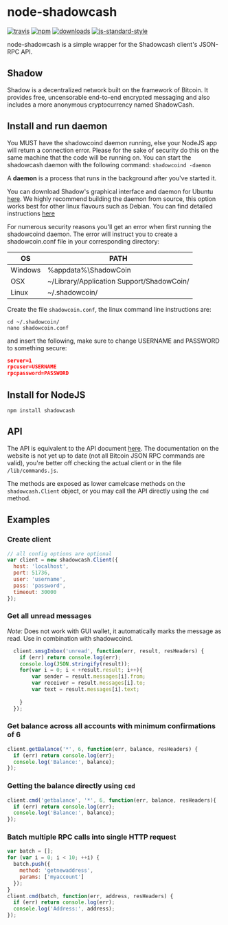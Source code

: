 # node-shadowcash
[![travis][travis-image]][travis-url]
[![npm][npm-image]][npm-url]
[![downloads][downloads-image]][downloads-url]
[![js-standard-style][standard-image]][standard-url]

[travis-image]: https://travis-ci.org/kewde/node-shadowcash.svg?branch=master
[travis-url]: https://travis-ci.org/kewde/node-shadowcash

[npm-image]: https://img.shields.io/npm/v/shadowcash.svg?style=flat
[npm-url]: https://npmjs.org/package/shadowcash

[downloads-image]: https://img.shields.io/npm/dm/shadowcash.svg?style=flat
[downloads-url]: https://npmjs.org/package/shadowcash

[standard-image]: https://img.shields.io/badge/code%20style-standard-brightgreen.svg?style=flat
[standard-url]: http://standardjs.com

node-shadowcash is a simple wrapper for the Shadowcash client's JSON-RPC API.

## Shadow
Shadow is a decentralized network built on the framework of Bitcoin. It provides free, uncensorable end-to-end encrypted messaging and also includes a more anonymous cryptocurrency named ShadowCash.

## Install and run daemon

You MUST have the shadowcoind daemon running, else your NodeJS app will return a connection error. Please for the sake of security do this on the same machine that the code will be running on. You can start the shadowcash daemon with the following command:
`shadowcoind -daemon`

A **daemon** is a process that runs in the background after you've started it.

You can download Shadow's graphical interface and daemon for Ubuntu [here](https://shadowproject.io/en/gettingstarted).
We highly recommend building the daemon from source, this option works best for other linux flavours such as Debian. You can find detailed instructions [here](https://doc.shadowproject.io/#linux-daemon-from-source-shadowcoind)

For numerous security reasons you'll get an error when first running the shadowcoind daemon. The error will instruct you to create a shadowcoin.conf file in your corresponding directory:

OS | PATH
------------ | -------------
Windows | %appdata%\ShadowCoin
OSX  | ~/Library/Application Support/ShadowCoin/
Linux  | ~/.shadowcoin/

Create the file `shadowcoin.conf`, the linux command line instructions are:
```shell
cd ~/.shadowcoin/
nano shadowcoin.conf
```

and insert the following, make sure to change USERNAME and PASSWORD to something secure:
```json
server=1
rpcuser=USERNAME
rpcpassword=PASSWORD
```
## Install for NodeJS

`npm install shadowcash`

## API
The API is equivalent to the API document [here](https://doc.shadowproject.io/#json-rpc-api-reference).
The documentation on the website is not yet up to date (not all Bitcoin JSON RPC commands are valid), you're better off checking the actual client or in the file `/lib/commands.js`.

The methods are exposed as lower camelcase methods on the `shadowcash.Client`
object, or you may call the API directly using the `cmd` method.

## Examples

### Create client
```js
// all config options are optional
var client = new shadowcash.Client({
  host: 'localhost',
  port: 51736,
  user: 'username',
  pass: 'password',
  timeout: 30000
});
```

### Get all unread messages
*Note:* Does not work with GUI wallet, it automatically marks the message as read. Use in combination with shadowcoind.
```js
  client.smsgInbox('unread', function(err, result, resHeaders) {
    if (err) return console.log(err);
    console.log(JSON.stringify(result));
    for(var i = 0; i < +result.result; i++){
        var sender = result.messages[i].from;
        var receiver = result.messages[i].to;
        var text = result.messages[i].text;
    
    }
  });
```

### Get balance across all accounts with minimum confirmations of 6

```js
client.getBalance('*', 6, function(err, balance, resHeaders) {
  if (err) return console.log(err);
  console.log('Balance:', balance);
});
```
### Getting the balance directly using `cmd`

```js
client.cmd('getbalance', '*', 6, function(err, balance, resHeaders){
  if (err) return console.log(err);
  console.log('Balance:', balance);
});
```

### Batch multiple RPC calls into single HTTP request

```js
var batch = [];
for (var i = 0; i < 10; ++i) {
  batch.push({
    method: 'getnewaddress',
    params: ['myaccount']
  });
}
client.cmd(batch, function(err, address, resHeaders) {
  if (err) return console.log(err);
  console.log('Address:', address);
});
```

